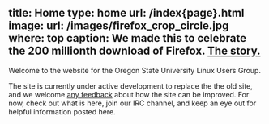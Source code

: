 title: Home
type: home
url: /index{page}.html
image:
    url: /images/firefox_crop_circle.jpg
    where: top
    caption: We made this to celebrate the 200 millionth download of Firefox. <a href="http://firefoxcropcircle.com/circle/">The story.</a>
---
Welcome to the website for the Oregon State University Linux Users Group.

The site is currently under active development to replace the the old site,
and we welcome [any feedback][gh-issues] about how the site can be improved.
For now, check out what is here, join our IRC channel, and keep an eye out
for helpful information posted here.

[gh-issues]: https://github.com/OSULUG/OSULUG-Website/issues
